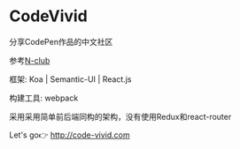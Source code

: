# CodeVivid
分享CodePen作品的中文社区


参考[N-club](https://github.com/nswbmw/N-club)

框架: Koa | Semantic-UI | React.js

构建工具: webpack

采用采用简单前后端同构的架构，没有使用Redux和react-router

Let's go:point_right: http://code-vivid.com
